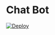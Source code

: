 # Chat Bot

[![Deploy](https://www.herokucdn.com/deploy/button.svg)](https://heroku.com/deploy?template=https://heroku.com/deploy?template=https://github.com/thatshowitworks/Chatbot)
